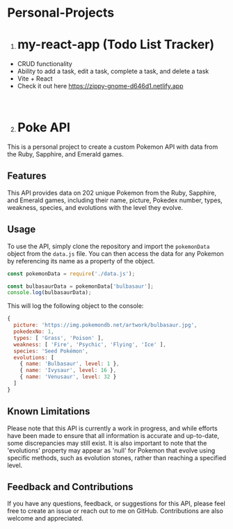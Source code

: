 # Personal-Projects
 
1. # my-react-app (Todo List Tracker)
- CRUD functionality
- Ability to add a task, edit a task, complete a task, and delete a task
- Vite + React
- Check it out here https://zippy-gnome-d646d1.netlify.app

<br>

2. # Poke API

This is a personal project to create a custom Pokemon API with data from the Ruby, Sapphire, and Emerald games.

## Features

This API provides data on 202 unique Pokemon from the Ruby, Sapphire, and Emerald games, including their name, picture, Pokedex number, types, weakness, species, and evolutions with the level they evolve.

## Usage

To use the API, simply clone the repository and import the `pokemonData` object from the `data.js` file. You can then access the data for any Pokemon by referencing its name as a property of the object.

```javascript
const pokemonData = require('./data.js');

const bulbasaurData = pokemonData['bulbasaur'];
console.log(bulbasaurData);
```

This will log the following object to the console:

```javascript
{
  picture: 'https://img.pokemondb.net/artwork/bulbasaur.jpg',
  pokedexNo: 1,
  types: [ 'Grass', 'Poison' ],
  weakness: [ 'Fire', 'Psychic', 'Flying', 'Ice' ],
  species: 'Seed Pokémon',
  evolutions: [
    { name: 'Bulbasaur', level: 1 },
    { name: 'Ivysaur', level: 16 },
    { name: 'Venusaur', level: 32 }
  ]
}
```

## Known Limitations

Please note that this API is currently a work in progress, and while efforts have been made to ensure that all information is accurate and up-to-date, some discrepancies may still exist. It is also important to note that the 'evolutions' property may appear as 'null' for Pokemon that evolve using specific methods, such as evolution stones, rather than reaching a specified level.

## Feedback and Contributions

If you have any questions, feedback, or suggestions for this API, please feel free to create an issue or reach out to me on GitHub. Contributions are also welcome and appreciated.
